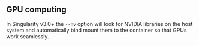 ## GPU computing

In Singularity v3.0+ the `--nv` option will look for NVIDIA libraries on the host system and automatically bind mount them to the container so that GPUs work seamlessly.

